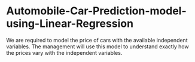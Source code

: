 # Automobile-Car-Prediction-model-using-Linear-Regression
We are required to model the price of cars with the available independent variables. The management will use this model to understand exactly how the prices vary with the independent variables.
